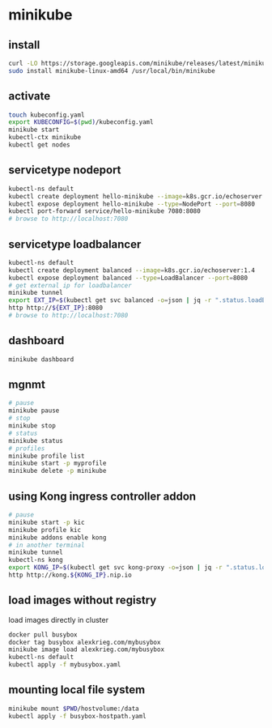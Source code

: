 # minikube

## install

```sh
curl -LO https://storage.googleapis.com/minikube/releases/latest/minikube-linux-amd64
sudo install minikube-linux-amd64 /usr/local/bin/minikube
```

## activate

```sh
touch kubeconfig.yaml
export KUBECONFIG=$(pwd)/kubeconfig.yaml
minikube start
kubectl-ctx minikube
kubectl get nodes
```

## servicetype nodeport

```sh
kubectl-ns default
kubectl create deployment hello-minikube --image=k8s.gcr.io/echoserver:1.4
kubectl expose deployment hello-minikube --type=NodePort --port=8080
kubectl port-forward service/hello-minikube 7080:8080
# browse to http://localhost:7080
```
## servicetype loadbalancer

```sh
kubectl-ns default
kubectl create deployment balanced --image=k8s.gcr.io/echoserver:1.4  
kubectl expose deployment balanced --type=LoadBalancer --port=8080
# get external ip for loadbalancer
minikube tunnel
export EXT_IP=$(kubectl get svc balanced -o=json | jq -r ".status.loadBalancer.ingress[0].ip")
http http://${EXT_IP}:8080
# browse to http://localhost:7080
```

## dashboard

```sh
minikube dashboard
```

## mgnmt

```sh
# pause
minikube pause
# stop
minikube stop
# status
minikube status
# profiles
minikube profile list
minikube start -p myprofile
minikube delete -p minikube
```

## using Kong ingress controller addon

```sh
# pause
minikube start -p kic
minikube profile kic
minikube addons enable kong
# in another terminal
minikube tunnel
kubectl-ns kong
export KONG_IP=$(kubectl get svc kong-proxy -o=json | jq -r ".status.loadBalancer.ingress[0].ip")
http http://kong.${KONG_IP}.nip.io
```

## load images without registry

load images directly in cluster

```sh
docker pull busybox
docker tag busybox alexkrieg.com/mybusybox
minikube image load alexkrieg.com/mybusybox
kubectl-ns default
kubectl apply -f mybusybox.yaml

```

## mounting local file system

```sh
minikube mount $PWD/hostvolume:/data
kubectl apply -f busybox-hostpath.yaml
```






